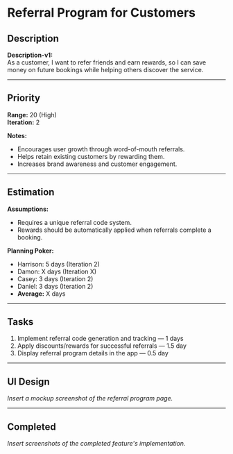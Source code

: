 # Referral Program for Customers

## Description
**Description-v1:**  
As a customer, I want to refer friends and earn rewards, so I can save money on future bookings while helping others discover the service.

---

## Priority
**Range:** 20 (High)  
**Iteration:** 2  

**Notes:**  
- Encourages user growth through word-of-mouth referrals.  
- Helps retain existing customers by rewarding them.  
- Increases brand awareness and customer engagement.

---

## Estimation
**Assumptions:**  
- Requires a unique referral code system.  
- Rewards should be automatically applied when referrals complete a booking.  

**Planning Poker:**  
- Harrison: 5 days (Iteration 2)  
- Damon: X days (Iteration X)  
- Casey: 3 days (Iteration 2)  
- Daniel: 3 days (Iteration 2)  
- **Average:** X days  

---

## Tasks
1. Implement referral code generation and tracking — 1 days  
2. Apply discounts/rewards for successful referrals — 1.5 day  
3. Display referral program details in the app — 0.5 day  

---

## UI Design
*Insert a mockup screenshot of the referral program page.*

---

## Completed
*Insert screenshots of the completed feature's implementation.*

